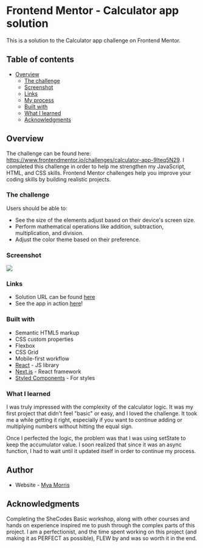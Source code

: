 # Frontend Mentor - Calculator app solution

This is a solution to the Calculator app challenge on Frontend Mentor.

## Table of contents

- [Overview](#overview)
  - [The challenge](#the-challenge)
  - [Screenshot](#screenshot)
  - [Links](#links)
  - [My process](#my-process)
  - [Built with](#built-with)
  - [What I learned](#what-i-learned)
  - [Acknowledgments](#acknowledgments)

## Overview
The challenge can be found here: https://www.frontendmentor.io/challenges/calculator-app-9lteq5N29. I completed this challenge in order to help me strengthen my JavaScript, HTML, and CSS skills. Frontend Mentor challenges help you improve your coding skills by building realistic projects.

### The challenge

Users should be able to:

- See the size of the elements adjust based on their device's screen size.
- Perform mathematical operations like addition, subtraction, multiplication, and division.
- Adjust the color theme based on their preference.

### Screenshot

![](./screenshot.jpg)

### Links

- Solution URL can be found [here](https://github.com/mya95morris/Calculator-App)
- See the app in action [here](https://sad-cori-00f604.netlify.app/)!

### Built with
- Semantic HTML5 markup
- CSS custom properties
- Flexbox
- CSS Grid
- Mobile-first workflow
- [React](https://reactjs.org/) - JS library
- [Next.js](https://nextjs.org/) - React framework
- [Styled Components](https://styled-components.com/) - For styles

### What I learned

I was truly impressed with the complexity of the calculator logic. It was my first project that didn't feel "basic" or easy, and I loved the challenge. It took me a while getting it right, especially if you want to continue adding or multiplying numbers without hitting the equal sign.

Once I perfected the logic, the problem was that I was using setState to keep the accumulator value. I soon realized that since it was an async function, I had to wait until it updated itself in order to continue my process.

## Author

- Website - [Mya Morris](https://app.netlify.com/sites/vigilant-heisenberg-94724f/overview)

## Acknowledgments

Completing the SheCodes Basic workshop, along with other courses and hands on experience inspired me to push through the complex parts of this project. I am a perfectionist, and the time spent working on this project (and making it as PERFECT as possible), FLEW by and was so worth it in the end.
